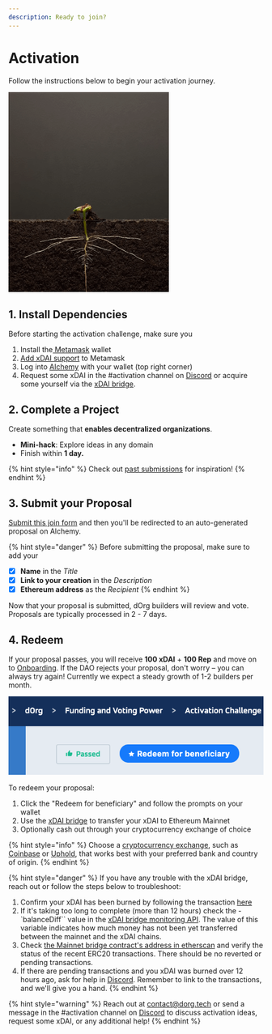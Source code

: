 ```yaml
---
description: Ready to join?
---
```


# Activation

Follow the instructions below to begin your activation journey.

![](../.gitbook/assets/plant2.gif)

## 1. Install Dependencies

Before starting the activation challenge, make sure you

1. Install the[ Metamask](https://metamask.io/download.html) wallet
2. [Add xDAI support](https://www.xdaichain.com/for-users/wallets/metamask/metamask-setup) to Metamask
3. Log into [Alchemy](https://v1.alchemy.do/dao/0x94a587478c83491b13291265581cb983e7feb540/scheme/0xca275b54cf9e9afc2317778e3e294e01a5b25ce9e082043b64a5cc7f4c4ec2f9) with your wallet \(top right corner\)
4. Request some xDAI in the \#activation channel on [Discord](https://discord.gg/6Kujmad) or acquire some yourself via the [xDAI bridge](https://dai-bridge.poa.network/). 

## 2. Complete a Project

Create something that **enables decentralized organizations**.

* **Mini-hack**: Explore ideas in any domain 
* Finish within **1 day.**

{% hint style="info" %}
Check out [past submissions](https://github.com/dOrgTech/Ops/blob/master/activation.md) for inspiration!
{% endhint %}

## 3. Submit your Proposal

[Submit this join form](https://airtable.com/shrax93Om9NgA54yK) and then you'll be redirected to an auto-generated proposal on Alchemy.

{% hint style="danger" %}
Before submitting the proposal, make sure to add your

* [x] **Name** in the _Title_
* [x] **Link to your creation** in the _Description_
* [x] **Ethereum address** as the _Recipient_
{% endhint %}

Now that your proposal is submitted, dOrg builders will review and vote. Proposals are typically processed in 2 - 7 days. 

## 4. Redeem

If your proposal passes, you will receive **100 xDAI** + **100 Rep** and move on to [Onboarding](onboarding.md). If the DAO rejects your proposal, don't worry – you can always try again! Currently we expect a steady growth of 1-2 builders per month.

![Don&apos;t forget to Redeem your proposal after it passes!](../.gitbook/assets/screen-shot-2020-06-26-at-4.30.04-pm%20%281%29.png)

To redeem your proposal:

1. Click the "Redeem for beneficiary" and follow the prompts on your wallet
2. Use the [xDAI bridge](https://dai-bridge.poa.network/) to transfer your xDAI to Ethereum Mainnet
3. Optionally cash out through your cryptocurrency exchange of choice

{% hint style="info" %}
Choose a [cryptocurrency exchange](https://en.wikipedia.org/wiki/Cryptocurrency_exchange), such as [Coinbase](https://help.coinbase.com/en/coinbase/trading-and-funding/buying-selling-or-converting-crypto/how-do-i-sell-or-cash-out-my-digital-currency) or [Uphold](http://uphold.com/), that works best with your preferred bank and country of origin.
{% endhint %}

{% hint style="danger" %}
If you have any trouble with the xDAI bridge, reach out or follow the steps below to troubleshoot:

1. Confirm your xDAI has been burned by following the transaction [here](https://explorer.anyblock.tools/ethereum/poa/xdai/)
2. If it's taking too long to complete \(more than 12 hours\) check the - \`balanceDiff\`\` value in the [xDAI bridge monitoring API](https://bridge-monitoring.poa.net/xdai). The value of this variable indicates how much money has not been yet transferred between the mainnet and the xDAI chains.
3. Check [the Mainnet bridge contract's address in etherscan](https://etherscan.io/address/0x4aa42145aa6ebf72e164c9bbc74fbd3788045016#tokentxns) and verify the status of the recent ERC20 transactions. There should be no reverted or pending transactions.
4. If there are pending transactions and you xDAI was burned over 12 hours ago, ask for help in [Discord](https://discord.gg/6Kujmad). Remember to link to the transactions, and we'll give you a hand.
{% endhint %}

{% hint style="warning" %}
Reach out at [contact@dorg.tech](mailto:contact@dorg.tech) or send a message in the \#activation channel on [Discord](https://discord.gg/6Kujmad) to discuss activation ideas, request some xDAI, or any additional help!
{% endhint %}

